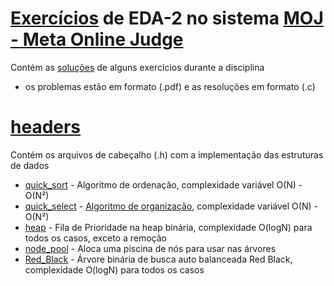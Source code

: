 # [Exercícios](exercises/) de EDA-2 no sistema [MOJ - Meta Online Judge](https://moj.naquadah.com.br/)

Contém as [soluções](exercises/) de alguns exercicios durante a disciplina  
- os problemas estão em formato (.pdf) e as resoluções em formato (.c)

# [headers](headers/)
Contém os arquivos de cabeçalho (.h) com a implementação das estruturas de dados  
- [quick_sort](headers/quick_sort.h) - Algoritmo de ordenação, complexidade variável O(N) - O(N²)  
- [quick_select](headers/quick_select.h) - [Algoritmo de organização](https://www.youtube.com/watch?v=st8qo4RNS2I&pp=ygUYYnJ1bm8gcmliYXMgcXVpY2sgc2VsZWN0), complexidade variável O(N) - O(N²)  
- [heap](headers/heap.h) - Fila de Prioridade na heap binária, complexidade O(logN) para todos os casos, exceto a remoção
- [node_pool](eda2/headers/node_pool.h) - Aloca uma piscina de nós para usar nas árvores
- [Red_Black](eda2/headers/Red_Black.h) - Árvore binária de busca auto balanceada Red Black, complexidade O(logN) para todos os casos
